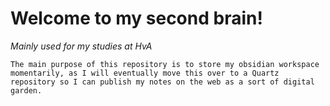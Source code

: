 # Welcome to my second brain!
<em> Mainly used for my studies at HvA </em>

`The main purpose of this repository is to store my obsidian workspace momentarily, as I will eventually move this over to a Quartz repository so I can publish my notes on the web as a sort of digital garden.`
